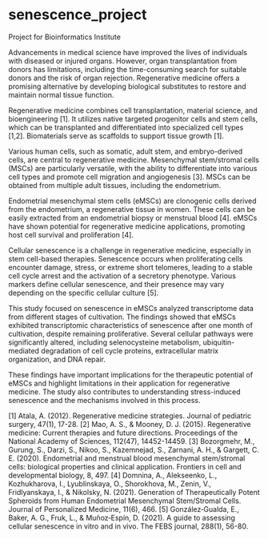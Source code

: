 # senescence_project
Project for Bioinformatics Institute


Advancements in medical science have improved the lives of individuals with diseased or injured organs. However, organ transplantation from donors has limitations, including the time-consuming search for suitable donors and the risk of organ rejection. Regenerative medicine offers a promising alternative by developing biological substitutes to restore and maintain normal tissue function.

Regenerative medicine combines cell transplantation, material science, and bioengineering [1]. It utilizes native targeted progenitor cells and stem cells, which can be transplanted and differentiated into specialized cell types [1,2]. Biomaterials serve as scaffolds to support tissue growth [1].

Various human cells, such as somatic, adult stem, and embryo-derived cells, are central to regenerative medicine. Mesenchymal stem/stromal cells (MSCs) are particularly versatile, with the ability to differentiate into various cell types and promote cell migration and angiogenesis [3]. MSCs can be obtained from multiple adult tissues, including the endometrium.

Endometrial mesenchymal stem cells (eMSCs) are clonogenic cells derived from the endometrium, a regenerative tissue in women. These cells can be easily extracted from an endometrial biopsy or menstrual blood [4]. eMSCs have shown potential for regenerative medicine applications, promoting host cell survival and proliferation [4].

Cellular senescence is a challenge in regenerative medicine, especially in stem cell-based therapies. Senescence occurs when proliferating cells encounter damage, stress, or extreme short telomeres, leading to a stable cell cycle arrest and the activation of a secretory phenotype. Various markers define cellular senescence, and their presence may vary depending on the specific cellular culture [5].

This study focused on senescence in eMSCs analyzed transcriptome data from different stages of cultivation. The findings showed that eMSCs exhibited transcriptomic characteristics of senescence after one month of cultivation, despite remaining proliferative. Several cellular pathways were significantly altered, including selenocysteine metabolism, ubiquitin-mediated degradation of cell cycle proteins, extracellular matrix organization, and DNA repair.

These findings have important implications for the therapeutic potential of eMSCs and highlight limitations in their application for regenerative medicine. The study also contributes to understanding stress-induced senescence and the mechanisms involved in this process.

[1] Atala, A. (2012). Regenerative medicine strategies. Journal of pediatric surgery, 47(1), 17-28.
[2] Mao, A. S., & Mooney, D. J. (2015). Regenerative medicine: Current therapies and future directions. Proceedings of the National Academy of Sciences, 112(47), 14452-14459.
[3] Bozorgmehr, M., Gurung, S., Darzi, S., Nikoo, S., Kazemnejad, S., Zarnani, A. H., & Gargett, C. E. (2020). Endometrial and menstrual blood mesenchymal stem/stromal cells: biological properties and clinical application. Frontiers in cell and developmental biology, 8, 497.
[4] Domnina, A., Alekseenko, L., Kozhukharova, I., Lyublinskaya, O., Shorokhova, M., Zenin, V., Fridlyanskaya, I., & Nikolsky, N. (2021). Generation of Therapeutically Potent Spheroids from Human Endometrial Mesenchymal Stem/Stromal Cells. Journal of Personalized Medicine, 11(6), 466.
[5] González‐Gualda, E., Baker, A. G., Fruk, L., & Muñoz‐Espín, D. (2021). A guide to assessing cellular senescence in vitro and in vivo. The FEBS journal, 288(1), 56-80.
